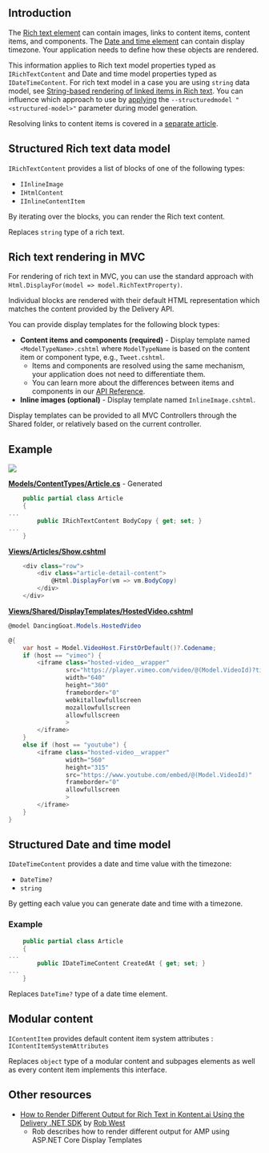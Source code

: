 ## Introduction

The [Rich text element](https://docs.kontent.ai/reference/delivery-api#section/Rich-text-element) can contain images, links to content items, content items, and components. The [Date and time element](https://kontent.ai/learn/reference/openapi/delivery-api/#section/Date-and-time-element) can contain display timezone. Your application needs to define how these objects are rendered.

This information applies to Rich text model properties typed as `IRichTextContent` and Date and time model properties typed as `IDateTimeContent`. For rich text model in a case you are using `string` data model, see [String-based rendering of linked items in Rich text](./string-based-linked-items-rendering.md). You can influence which approach to use by [applying](https://github.com/kontent-ai/model-generator-net#delivery-api-parameters) the `--structuredmodel "<structured-model>"` parameter during model generation.

Resolving links to content items is covered in a [separate article](./resolving-item-links.md).

## Structured Rich text data model

`IRichTextContent` provides a list of blocks of one of the following types:
* `IInlineImage`
* `IHtmlContent`
* `IInlineContentItem`

By iterating over the blocks, you can render the Rich text content.

Replaces `string` type of a rich text.

## Rich text rendering in MVC

For rendering of rich text in MVC, you can use the standard approach with `Html.DisplayFor(model => model.RichTextProperty)`.

Individual blocks are rendered with their default HTML representation which matches the content provided by the Delivery API.

You can provide display templates for the following block types:
* **Content items and components (required)** - Display template named `<ModelTypeName>.cshtml` where `ModelTypeName` is based on the content item or component type, e.g., `Tweet.cshtml`.
  * Items and components are resolved using the same mechanism, your application does not need to differentiate them.
  * You can learn more about the differences between items and components in our [API Reference](https://docs.kontent.ai/reference/delivery-api#tag/Linked-content-and-components).
* **Inline images (optional)** - Display template named `InlineImage.cshtml`.

Display templates can be provided to all MVC Controllers through the Shared folder, or relatively based on the current controller.

## Example
![](https://pbs.twimg.com/media/DIFVESkXsAQ8av9.jpg:large)

**[Models/ContentTypes/Article.cs](https://github.com/kontent-ai/sample-app-net/DancingGoat/Models/ContentTypes/Article.cs)** - Generated

```csharp
    public partial class Article
    {
...
        public IRichTextContent BodyCopy { get; set; }
...
    }
```

**[Views/Articles/Show.cshtml](https://github.com/kontent-ai/sample-app-net/DancingGoat/Views/Articles/Show.cshtml)**

```csharp
    <div class="row">
        <div class="article-detail-content">
            @Html.DisplayFor(vm => vm.BodyCopy)
        </div>
    </div>
```

**[Views/Shared/DisplayTemplates/HostedVideo.cshtml](https://github.com/kontent-ai/sample-app-net/DancingGoat/Views/Shared/DisplayTemplates/HostedVideo.cshtml)**
```csharp
@model DancingGoat.Models.HostedVideo

@{ 
    var host = Model.VideoHost.FirstOrDefault()?.Codename;
    if (host == "vimeo") {
        <iframe class="hosted-video__wrapper"
                src="https://player.vimeo.com/video/@(Model.VideoId)?title =0&byline =0&portrait =0"
                width="640"
                height="360"
                frameborder="0"
                webkitallowfullscreen
                mozallowfullscreen
                allowfullscreen
                >
        </iframe>
    }
    else if (host == "youtube") {
        <iframe class="hosted-video__wrapper"
                width="560"
                height="315"
                src="https://www.youtube.com/embed/@(Model.VideoId)"
                frameborder="0"
                allowfullscreen
                >
        </iframe>
    }
}
```

## Structured Date and time model

`IDateTimeContent` provides a date and time value with the timezone:
* `DateTime?`
* `string`

By getting each value you can generate date and time with a timezone.

### Example

```csharp
    public partial class Article
    {
...
        public IDateTimeContent CreatedAt { get; set; }
...
    }
```

Replaces `DateTime?` type of a date time element.

## Modular content

`IContentItem` provides default content item system attributes : `IContentItemSystemAttributes`

Replaces `object` type of a modular content and subpages elements as well as every content item implements this interface.

## Other resources
- [How to Render Different Output for Rich Text in Kontent.ai Using the Delivery .NET SDK](https://robwest.info/articles/how-to-render-different-output-for-rich-text-in-kentico-kontent-using-the-delivery-net-sdk) by [Rob West
](https://github.com/robertgregorywest)
  - Rob describes how to render different output for AMP using ASP.NET Core Display Templates
